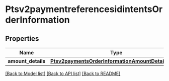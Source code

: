 # Ptsv2paymentreferencesidintentsOrderInformation

## Properties
Name | Type | Description | Notes
------------ | ------------- | ------------- | -------------
**amount_details** | [**Ptsv2paymentsOrderInformationAmountDetailsOrder**](Ptsv2paymentsOrderInformationAmountDetailsOrder.md) |  | [optional] 

[[Back to Model list]](../README.md#documentation-for-models) [[Back to API list]](../README.md#documentation-for-api-endpoints) [[Back to README]](../README.md)


